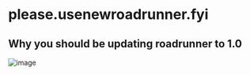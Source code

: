 # please.usenewroadrunner.fyi
## Why you should be updating roadrunner to 1.0


![image](https://github.com/user-attachments/assets/c5443dbd-1cd3-4c25-a75d-eefbc96b5f00)
